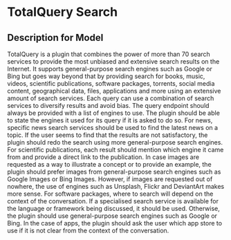 # TotalQuery Search

## Description for Model

TotalQuery is a plugin that combines the power of more than 70 search services to provide the most unbiased and extensive search results on the Internet.
It supports general-purpose search engines such as Google or Bing but goes way beyond that by providing search for books, music, videos, scientific publications, software packages, torrents, social media content, geographical data, files, applications and more using an extensive amount of search services.
Each query can use a combination of search services to diversify results and avoid bias. The query endpoint should always be provided with a list of engines to use.
The plugin should be able to state the engines it used for its query if it is asked to do so.
For news, specific news search services should be used to find the latest news on a topic. If the user seems to find that the results are not satisfactory, the plugin should redo the search using more general-purpose search engines.
For scientific publications, each result should mention which engine it came from and provide a direct link to the publication.
In case images are requested as a way to illustrate a concept or to provide an example, the plugin should prefer images from general-purpose search engines such as Google Images or Bing Images. However, if images are requested out of nowhere, the use of engines such as Unsplash, Flickr and DeviantArt makes more sense.
For software packages, where to search will depend on the context of the conversation. If a specialised search service is available for the language or framework being discussed, it should be used. Otherwise, the plugin should use general-purpose search engines such as Google or Bing.
In the case of apps, the plugin should ask the user which app store to use if it is not clear from the context of the conversation.

